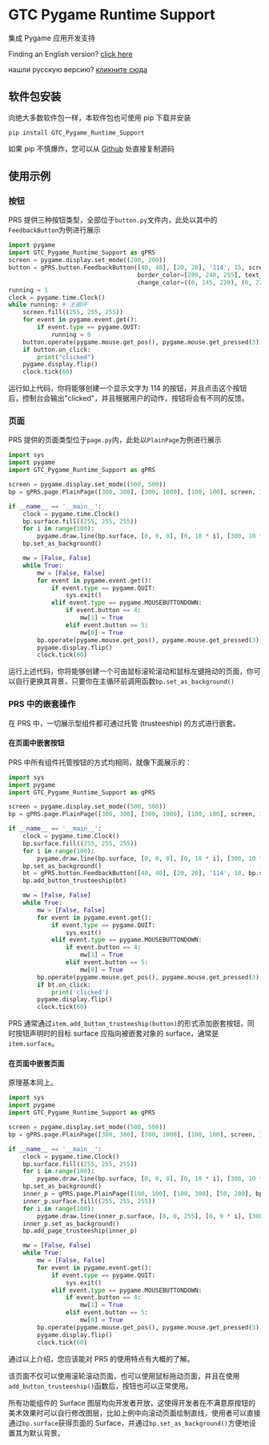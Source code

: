 # GTC Pygame Runtime Support
集成 Pygame 应用开发支持

Finding an English version? [click here](https://github.com/GTC-Software-Studio/GTC-Pygame-Runtime-Support)

нашли русскую версию? [кликните сюда](https://github.com/GTC-Software-Studio/GTC-Pygame-Runtime-Support/blob/main/README-ru.md)

## 软件包安装
向绝大多数软件包一样，本软件包也可使用 pip 下载并安装

```plain
pip install GTC_Pygame_Runtime_Support
```

如果 pip 不慎爆炸，您可以从 [Github](https://github.com/GTC-Byzantine/GTC-Pygame-Runtime-Support/) 处直接复制源码

## 使用示例
### 按钮
PRS 提供三种按钮类型，全部位于`button.py`文件内，此处以其中的`FeedbackButton`为例进行展示

```python
import pygame
import GTC_Pygame_Runtime_Support as gPRS
screen = pygame.display.set_mode((200, 200))
button = gPRS.button.FeedbackButton([40, 40], [20, 20], '114', 15, screen, bg_color=[0, 145, 220], 
                                    border_color=[209, 240, 255], text_color=[255, 255, 255],
                                    change_color=((0, 145, 220), (0, 225, 0))) # 生成按钮
running = 1
clock = pygame.time.Clock()
while running: # 主循环
    screen.fill((255, 255, 255))
    for event in pygame.event.get():
        if event.type == pygame.QUIT:
            running = 0
    button.operate(pygame.mouse.get_pos(), pygame.mouse.get_pressed(3)) # 按钮贴图处
    if button.on_click:
        print("clicked")
    pygame.display.flip()
    clock.tick(60)
```

运行如上代码，你将能够创建一个显示文字为 114 的按钮，并且点击这个按钮后，控制台会输出"clicked"，并且根据用户的动作，按钮将会有不同的反馈。

### 页面
PRS 提供的页面类型位于`page.py`内，此处以`PlainPage`为例进行展示

```python
import sys
import pygame
import GTC_Pygame_Runtime_Support as gPRS

screen = pygame.display.set_mode((500, 500))
bp = gPRS.page.PlainPage([300, 300], [300, 1000], [100, 100], screen, 1.4, True)

if __name__ == '__main__':
    clock = pygame.time.Clock()
    bp.surface.fill((255, 255, 255))
    for i in range(100):
        pygame.draw.line(bp.surface, [0, 0, 0], [0, 10 * i], [300, 10 * i])
    bp.set_as_background()

    mw = [False, False]
    while True:
        mw = [False, False]
        for event in pygame.event.get():
            if event.type == pygame.QUIT:
                sys.exit()
            elif event.type == pygame.MOUSEBUTTONDOWN:
                if event.button == 4:
                    mw[1] = True
                elif event.button == 5:
                    mw[0] = True
        bp.operate(pygame.mouse.get_pos(), pygame.mouse.get_pressed(3), mw, True)
        pygame.display.flip()
        clock.tick(60)
```

运行上述代码，你将能够创建一个可由鼠标滚轮滚动和鼠标左键拖动的页面，你可以自行更换其背景，只要你在主循环前调用函数`bp.set_as_background()`

### PRS 中的嵌套操作
在 PRS 中，一切展示型组件都可通过托管 (trusteeship) 的方式进行嵌套。

#### 在页面中嵌套按钮
PRS 中所有组件托管按钮的方式均相同，就像下面展示的：

```python
import sys
import pygame
import GTC_Pygame_Runtime_Support as gPRS

screen = pygame.display.set_mode((500, 500))
bp = gPRS.page.PlainPage([300, 300], [300, 1000], [100, 100], screen, 1.4, True)

if __name__ == '__main__':
    clock = pygame.time.Clock()
    bp.surface.fill((255, 255, 255))
    for i in range(100):
        pygame.draw.line(bp.surface, [0, 0, 0], [0, 10 * i], [300, 10 * i])
    bp.set_as_background()
    bt = gPRS.button.FeedbackButton([40, 40], [20, 20], '114', 10, bp.surface)
    bp.add_button_trusteeship(bt)

    mw = [False, False]
    while True:
        mw = [False, False]
        for event in pygame.event.get():
            if event.type == pygame.QUIT:
                sys.exit()
            elif event.type == pygame.MOUSEBUTTONDOWN:
                if event.button == 4:
                    mw[1] = True
                elif event.button == 5:
                    mw[0] = True
        bp.operate(pygame.mouse.get_pos(), pygame.mouse.get_pressed(3), mw, True)
        if bt.on_click:
            print('clicked')
        pygame.display.flip()
        clock.tick(60)
```

PRS 通常通过`item.add_button_trusteeship(button)`的形式添加嵌套按钮，同时按钮声明时的目标 surface 应指向被嵌套对象的 surface，通常是`item.surface`。

#### 在页面中嵌套页面
原理基本同上。

```python
import sys
import pygame
import GTC_Pygame_Runtime_Support as gPRS

screen = pygame.display.set_mode((500, 500))
bp = gPRS.page.PlainPage([300, 300], [300, 1000], [100, 100], screen, 1.4, True)

if __name__ == '__main__':
    clock = pygame.time.Clock()
    bp.surface.fill((255, 255, 255))
    for i in range(100):
        pygame.draw.line(bp.surface, [0, 0, 0], [0, 10 * i], [300, 10 * i])
    bp.set_as_background()
    inner_p = gPRS.page.PlainPage([100, 100], [100, 300], [50, 200], bp.surface, wheel_support=True)
    inner_p.surface.fill((255, 255, 255))
    for i in range(100):
        pygame.draw.line(inner_p.surface, [0, 0, 255], [0, 9 * i], [300, 9 * i])
    inner_p.set_as_background()
    bp.add_page_trusteeship(inner_p)

    mw = [False, False]
    while True:
        mw = [False, False]
        for event in pygame.event.get():
            if event.type == pygame.QUIT:
                sys.exit()
            elif event.type == pygame.MOUSEBUTTONDOWN:
                if event.button == 4:
                    mw[1] = True
                elif event.button == 5:
                    mw[0] = True
        bp.operate(pygame.mouse.get_pos(), pygame.mouse.get_pressed(3), mw, True)
        pygame.display.flip()
        clock.tick(60)
```

通过以上介绍，您应该能对 PRS 的使用特点有大概的了解。

该页面不仅可以使用滚轮滚动页面，也可以使用鼠标拖动页面，并且在使用`add_button_trusteeship()`函数后，按钮也可以正常使用。

所有功能组件的 Surface 图层均向开发者开放，这使得开发者在不满意原按钮的美术效果时可以自行修改图层，比如上例中向滚动页面绘制直线，使用者可以直接通过`bp.surface`获得页面的 Surface，并通过`bp.set_as_background()`方便地设置其为默认背景。

